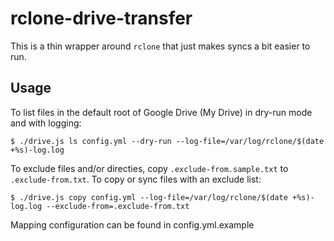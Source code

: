 # rclone-drive-transfer

This is a thin wrapper around `rclone` that just makes syncs a bit easier to run.

## Usage

To list files in the default root of Google Drive (My Drive) in dry-run mode and with logging:
```
$ ./drive.js ls config.yml --dry-run --log-file=/var/log/rclone/$(date +%s)-log.log
```

To exclude files and/or directies, copy `.exclude-from.sample.txt` to `.exclude-from.txt`. To copy or sync files with an exclude list:

```
$ ./drive.js copy config.yml --log-file=/var/log/rclone/$(date +%s)-log.log --exclude-from=.exclude-from.txt
```

Mapping configuration can be found in config.yml.example
